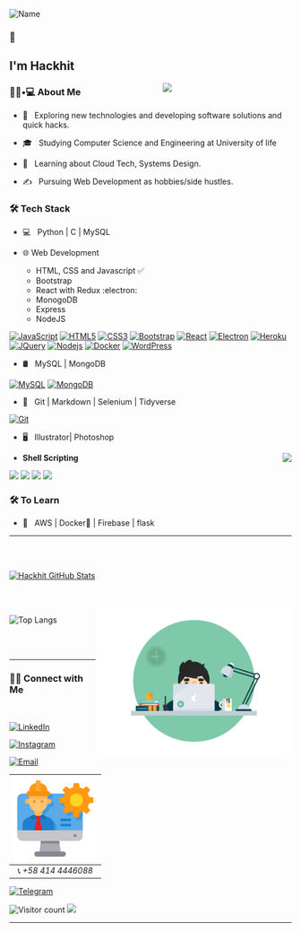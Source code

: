 ![Name](https://github.com/sharannyobasu/sharannyobasu/blob/master/Hello(1).gif)
### 👋<h2> I'm Hackhit</h2>


<img align='right' src="https://media.giphy.com/media/M9gbBd9nbDrOTu1Mqx/giphy.gif" width="230">

<h3> 👨🏻•💻 About Me </h3>


- 🤔 &nbsp; Exploring new technologies and developing software solutions and quick hacks.

- 🎓 &nbsp; Studying Computer Science and Engineering at University of life

- 🌱 &nbsp; Learning about Cloud Tech, Systems Design.

- ✍️ &nbsp; Pursuing Web Development as hobbies/side hustles.


<h3>🛠 Tech Stack</h3>


- 💻 &nbsp; Python | C | MySQL 

- 🌐 Web Development
	- HTML, CSS and Javascript :white_check_mark:
	- Bootstrap
	- React with Redux :electron:
	- MonogoDB
  - Express
  - NodeJS

[![JavaScript](https://img.shields.io/badge/-JavaScript-black?style=flat&logo=javascript&link=https://github.com/hackhit)](https://github.com/hackhit) 
[![HTML5](https://img.shields.io/badge/-HTML5-E34F26?style=flat&logo=html5&logoColor=white&link=https://github.com/hackhit)](https://github.com/hackhit) 
[![CSS3](https://img.shields.io/badge/-CSS3-1572B6?style=flat&logo=css3&link=https://github.com/hackhit)](https://github.com/hackhit) 
[![Bootstrap](https://img.shields.io/badge/-Bootstrap-563D7C?style=flat&logo=bootstrap&link=https://github.com/hackhit)](https://github.com/hackhit) 
[![React](https://img.shields.io/badge/-React-black?style=flat&logo=react&link=https://github.com/hackhit)](https://github.com/hackhit) 
[![Electron](https://img.shields.io/badge/-Electron-gray?style=flat&logo=electron&link=https://github.com/hackhit)](https://github.com/hackhit) 
[![Heroku](https://img.shields.io/badge/-Heroku-gray?style=flat&logo=heroku&link=https://github.com/hackhit)](https://github.com/hackhit) 
[![JQuery](https://img.shields.io/badge/-JQuery-blue?style=flat&logo=jquery&link=https://github.com/hackhit)](https://github.com/hackhit) 
[![Nodejs](https://img.shields.io/badge/-Nodejs-green?style=flat&logo=Node.js&link=https://github.com/hackhit)](https://github.com/hackhit) 
[![Docker](https://img.shields.io/badge/-Docker-black?style=flat&logo=docker&link=https://github.com/hackhit)](https://github.com/hackhit) 
[![WordPress](https://img.shields.io/badge/-WordPress-blue?style=flat&logo=wordpress&link=https://github.com/hackhit)](https://github.com/hackhit)

- 🛢 &nbsp; MySQL | MongoDB

[![MySQL](https://img.shields.io/badge/-MySQL-black?style=flat&logo=mysql&link=https://github.com/hackhit)](https://github.com/hackhit)
[![MongoDB](https://img.shields.io/badge/-MongoDB-FCA121?style=flat&logo=mongodb&link=https://github.com/hackhit)](https://gitlab.com/hackhit)
 

- 🔧 &nbsp; Git | Markdown | Selenium | Tidyverse

[![Git](https://img.shields.io/badge/-Git-black?style=flat&logo=git&link=https://github.com/hackhit)](https://github.com/hackhit)

- 🖥 &nbsp; Illustrator| Photoshop 

<img align="right" src="https://github.com/rajput2107/rajput2107/blob/master/Assets/Developer.gif"/>



- **Shell Scripting**

<code><a href="https://www.python.org/" target="_blank"><img height="50" src="https://www.vectorlogo.zone/logos/python/python-ar21.svg"></a></code>
<code><a href="https://www.linux.org/" target="_blank"><img height="50" src="https://www.vectorlogo.zone/logos/linux/linux-ar21.svg"></a></code>
<code><a href="https://reactjs.org/" target="_blank"><img height="50" src="https://www.vectorlogo.zone/logos/reactjs/reactjs-ar21.svg"></a></code>
<code><a href="https://www.docker.com/" target="_blank"><img height="50" src="https://www.vectorlogo.zone/logos/docker/docker-official.svg"></a></code>


<h3>🛠 To Learn</h3>

- 🔧 &nbsp; AWS | Docker🐳 | Firebase | flask

<hr>



<br/><br/>

[![Hackhit GitHub Stats](https://github-readme-stats.vercel.app/api?username=hackhit&show_icons=true)](https://github.com/hackhit)

<br/>

<br/>

<img src="https://github.com/nirala69/nirala69/blob/master/70804f7e25b11f29db904f2fa7b4cd9d.gif" width="350" align='right'>

![Top Langs](https://github-readme-stats.vercel.app/api/top-langs/?username=hackhit&show_icons=true)

<br><br>



<hr>


<h3> 🤝🏻 Connect with Me </h3>

<br>


<p align="center">

<a href="https://www.linkedin.com/in/invhck/"><img alt="LinkedIn" src="https://img.shields.io/badge/LinkedIn-Miguel%20Hernandez-blue?style=flat-square&logo=linkedin"></a>

<a href="https://www.instagram.com/hackhit/"><img alt="Instagram" src="https://img.shields.io/badge/Instagram-Miguel%20Hernandez-black?style=flat-square&logo=instagram"></a>

<a href="mailto:inversioneshck@gmail.com"><img alt="Email" src="https://img.shields.io/badge/Email-inversioneshck@gmail.com-blue?style=flat-square&logo=gmail"></a>

|  <a href="https://github.com/hackhit"><img src="https://github.com/rkasale28/rkasale28/blob/master/icons/engineer.png" width="150px" height="150px" /></a> |
|:---------------------------------------------------------------------------------------------------------------------------------------: |
|📞 *+58 414 4446088*|  
  
[![Telegram](https://img.shields.io/badge/-TELEGRAM-2CA5E0?style=for-the-badge&logo=telegram&logoColor=white)](https://t.me/hackhitt)  
  
</p>





![Visitor count](https://visitor-badge.laobi.icu/badge?page_id=hackhit.hackhit)   <img src="https://media.giphy.com/media/dxn6fRlTIShoeBr69N/giphy.gif" width="30">





<hr>
